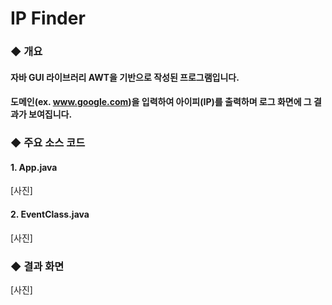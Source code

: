 # IP Finder

### ◆ 개요

#### 자바 GUI 라이브러리 AWT을 기반으로 작성된 프로그램입니다. 

#### 도메인(ex. www.google.com)을 입력하여 아이피(IP)를 출력하며 로그 화면에 그 결과가 보여집니다.

### ◆ 주요 소스 코드

#### 1. App.java

[사진]

#### 2. EventClass.java

[사진]

### 

### ◆ 결과 화면

[사진]

